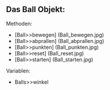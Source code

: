 Das Ball Objekt:
----------------
Methoden:
- [Ball>>bewegen] (Ball_bewegen.jpg)
- [Ball>>abprallen] (Ball_abprallen.jpg)
- [Ball>>punkten] (Ball_punkten.jpg)
- [Ball>>reset] (Ball_reset.jpg)
- [Ball>>starten] (Ball_starten.jpg)

Variablen:
- Balls>>winkel
